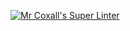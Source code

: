 [![Mr Coxall's Super Linter](https:/ICS4U-Programming-Sarah/Unit4-03-Java-SelectSort/github.com//workflows/Mr%20Coxall's%20Super%20Linter/badge.svg)](https://github.com/ICS4U-Programming-Sarah/Unit4-03-Java-SelectSort/actions/)
